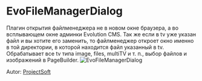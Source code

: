 # EvoFileManagerDialog
Плагин открытия файлменеджера не в новом окне браузера, а во всплывающем окне админки Evolution CMS.
Так же если в tv уже указан файл и вы хотите его заменить, то файлменеджер откроет окно именно в той директории, в которой находится файл указанный в tv.
Обрабатывает все tv типа image, files, multiTV и т. п., выбор файлов и изображений в PageBuilder.
![EvoFileManagerDialog](https://monosnap.com/file/ZU6mV3Mu4eOWB32I1xDP665DmOkVcs.png)

Autor: [ProjectSoft](https://demiart.ru/forum/index.php?showuser=1393929)
